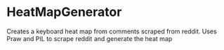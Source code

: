 # HeatMapGenerator
Creates a keyboard heat map from comments scraped from reddit. Uses Praw and PIL to scrape reddit and generate the heat map
